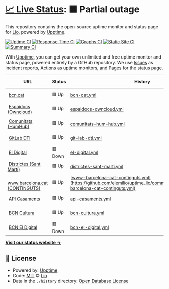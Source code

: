 # [📈 Live Status](https://demo.upptime.js.org): <!--live status--> **🟧 Partial outage**

This repository contains the open-source uptime monitor and status page for [Lio](https://demo.upptime.js.org), powered by [Upptime](https://github.com/upptime/upptime).

[![Uptime CI](https://github.com/Lio/upptime/workflows/Uptime%20CI/badge.svg)](https://github.com/Lio/upptime/actions?query=workflow%3A%22Uptime+CI%22)
[![Response Time CI](https://github.com/Lio/upptime/workflows/Response%20Time%20CI/badge.svg)](https://github.com/Lio/upptime/actions?query=workflow%3A%22Response+Time+CI%22)
[![Graphs CI](https://github.com/Lio/upptime/workflows/Graphs%20CI/badge.svg)](https://github.com/Lio/upptime/actions?query=workflow%3A%22Graphs+CI%22)
[![Static Site CI](https://github.com/Lio/upptime/workflows/Static%20Site%20CI/badge.svg)](https://github.com/Lio/upptime/actions?query=workflow%3A%22Static+Site+CI%22)
[![Summary CI](https://github.com/Lio/upptime/workflows/Summary%20CI/badge.svg)](https://github.com/Lio/upptime/actions?query=workflow%3A%22Summary+CI%22)

With [Upptime](https://upptime.js.org), you can get your own unlimited and free uptime monitor and status page, powered entirely by a GitHub repository. We use [Issues](https://github.com/Lio/upptime/issues) as incident reports, [Actions](https://github.com/Lio/upptime/actions) as uptime monitors, and [Pages](https://demo.upptime.js.org) for the status page.

<!--start: status pages-->
<!-- This summary is generated by Upptime (https://github.com/upptime/upptime) -->
<!-- Do not edit this manually, your changes will be overwritten -->
<!-- prettier-ignore -->
| URL | Status | History | Response Time | Uptime |
| --- | ------ | ------- | ------------- | ------ |
| <img alt="" src="https://www.barcelona.cat/favicon.ico" height="13"> [bcn.cat](https://bcn.cat) | 🟩 Up | [bcn-cat.yml](https://github.com/elemilio/uptime_lio/commits/HEAD/history/bcn-cat.yml) | <details><summary><img alt="Response time graph" src="./graphs/bcn-cat/response-time-week.png" height="20"> 3957ms</summary><br><a href="https://elemilio.github.io/uptime_lio/history/bcn-cat"><img alt="Response time 2850" src="https://img.shields.io/endpoint?url=https%3A%2F%2Fraw.githubusercontent.com%2Felemilio%2Fuptime_lio%2FHEAD%2Fapi%2Fbcn-cat%2Fresponse-time.json"></a><br><a href="https://elemilio.github.io/uptime_lio/history/bcn-cat"><img alt="24-hour response time 4384" src="https://img.shields.io/endpoint?url=https%3A%2F%2Fraw.githubusercontent.com%2Felemilio%2Fuptime_lio%2FHEAD%2Fapi%2Fbcn-cat%2Fresponse-time-day.json"></a><br><a href="https://elemilio.github.io/uptime_lio/history/bcn-cat"><img alt="7-day response time 3957" src="https://img.shields.io/endpoint?url=https%3A%2F%2Fraw.githubusercontent.com%2Felemilio%2Fuptime_lio%2FHEAD%2Fapi%2Fbcn-cat%2Fresponse-time-week.json"></a><br><a href="https://elemilio.github.io/uptime_lio/history/bcn-cat"><img alt="30-day response time 3315" src="https://img.shields.io/endpoint?url=https%3A%2F%2Fraw.githubusercontent.com%2Felemilio%2Fuptime_lio%2FHEAD%2Fapi%2Fbcn-cat%2Fresponse-time-month.json"></a><br><a href="https://elemilio.github.io/uptime_lio/history/bcn-cat"><img alt="1-year response time 2850" src="https://img.shields.io/endpoint?url=https%3A%2F%2Fraw.githubusercontent.com%2Felemilio%2Fuptime_lio%2FHEAD%2Fapi%2Fbcn-cat%2Fresponse-time-year.json"></a></details> | <details><summary><a href="https://elemilio.github.io/uptime_lio/history/bcn-cat">100.00%</a></summary><a href="https://elemilio.github.io/uptime_lio/history/bcn-cat"><img alt="All-time uptime 99.57%" src="https://img.shields.io/endpoint?url=https%3A%2F%2Fraw.githubusercontent.com%2Felemilio%2Fuptime_lio%2FHEAD%2Fapi%2Fbcn-cat%2Fuptime.json"></a><br><a href="https://elemilio.github.io/uptime_lio/history/bcn-cat"><img alt="24-hour uptime 100.00%" src="https://img.shields.io/endpoint?url=https%3A%2F%2Fraw.githubusercontent.com%2Felemilio%2Fuptime_lio%2FHEAD%2Fapi%2Fbcn-cat%2Fuptime-day.json"></a><br><a href="https://elemilio.github.io/uptime_lio/history/bcn-cat"><img alt="7-day uptime 100.00%" src="https://img.shields.io/endpoint?url=https%3A%2F%2Fraw.githubusercontent.com%2Felemilio%2Fuptime_lio%2FHEAD%2Fapi%2Fbcn-cat%2Fuptime-week.json"></a><br><a href="https://elemilio.github.io/uptime_lio/history/bcn-cat"><img alt="30-day uptime 99.95%" src="https://img.shields.io/endpoint?url=https%3A%2F%2Fraw.githubusercontent.com%2Felemilio%2Fuptime_lio%2FHEAD%2Fapi%2Fbcn-cat%2Fuptime-month.json"></a><br><a href="https://elemilio.github.io/uptime_lio/history/bcn-cat"><img alt="1-year uptime 99.57%" src="https://img.shields.io/endpoint?url=https%3A%2F%2Fraw.githubusercontent.com%2Felemilio%2Fuptime_lio%2FHEAD%2Fapi%2Fbcn-cat%2Fuptime-year.json"></a></details>
| <img alt="" src="https://espaidocs.bcn.cat/core/img/favicon.ico" height="13"> [Espaidocs (Owncloud)](https://espaidocs.bcn.cat) | 🟩 Up | [espaidocs-owncloud.yml](https://github.com/elemilio/uptime_lio/commits/HEAD/history/espaidocs-owncloud.yml) | <details><summary><img alt="Response time graph" src="./graphs/espaidocs-owncloud/response-time-week.png" height="20"> 1506ms</summary><br><a href="https://elemilio.github.io/uptime_lio/history/espaidocs-owncloud"><img alt="Response time 2859" src="https://img.shields.io/endpoint?url=https%3A%2F%2Fraw.githubusercontent.com%2Felemilio%2Fuptime_lio%2FHEAD%2Fapi%2Fespaidocs-owncloud%2Fresponse-time.json"></a><br><a href="https://elemilio.github.io/uptime_lio/history/espaidocs-owncloud"><img alt="24-hour response time 1721" src="https://img.shields.io/endpoint?url=https%3A%2F%2Fraw.githubusercontent.com%2Felemilio%2Fuptime_lio%2FHEAD%2Fapi%2Fespaidocs-owncloud%2Fresponse-time-day.json"></a><br><a href="https://elemilio.github.io/uptime_lio/history/espaidocs-owncloud"><img alt="7-day response time 1506" src="https://img.shields.io/endpoint?url=https%3A%2F%2Fraw.githubusercontent.com%2Felemilio%2Fuptime_lio%2FHEAD%2Fapi%2Fespaidocs-owncloud%2Fresponse-time-week.json"></a><br><a href="https://elemilio.github.io/uptime_lio/history/espaidocs-owncloud"><img alt="30-day response time 1378" src="https://img.shields.io/endpoint?url=https%3A%2F%2Fraw.githubusercontent.com%2Felemilio%2Fuptime_lio%2FHEAD%2Fapi%2Fespaidocs-owncloud%2Fresponse-time-month.json"></a><br><a href="https://elemilio.github.io/uptime_lio/history/espaidocs-owncloud"><img alt="1-year response time 2859" src="https://img.shields.io/endpoint?url=https%3A%2F%2Fraw.githubusercontent.com%2Felemilio%2Fuptime_lio%2FHEAD%2Fapi%2Fespaidocs-owncloud%2Fresponse-time-year.json"></a></details> | <details><summary><a href="https://elemilio.github.io/uptime_lio/history/espaidocs-owncloud">100.00%</a></summary><a href="https://elemilio.github.io/uptime_lio/history/espaidocs-owncloud"><img alt="All-time uptime 98.68%" src="https://img.shields.io/endpoint?url=https%3A%2F%2Fraw.githubusercontent.com%2Felemilio%2Fuptime_lio%2FHEAD%2Fapi%2Fespaidocs-owncloud%2Fuptime.json"></a><br><a href="https://elemilio.github.io/uptime_lio/history/espaidocs-owncloud"><img alt="24-hour uptime 100.00%" src="https://img.shields.io/endpoint?url=https%3A%2F%2Fraw.githubusercontent.com%2Felemilio%2Fuptime_lio%2FHEAD%2Fapi%2Fespaidocs-owncloud%2Fuptime-day.json"></a><br><a href="https://elemilio.github.io/uptime_lio/history/espaidocs-owncloud"><img alt="7-day uptime 100.00%" src="https://img.shields.io/endpoint?url=https%3A%2F%2Fraw.githubusercontent.com%2Felemilio%2Fuptime_lio%2FHEAD%2Fapi%2Fespaidocs-owncloud%2Fuptime-week.json"></a><br><a href="https://elemilio.github.io/uptime_lio/history/espaidocs-owncloud"><img alt="30-day uptime 99.95%" src="https://img.shields.io/endpoint?url=https%3A%2F%2Fraw.githubusercontent.com%2Felemilio%2Fuptime_lio%2FHEAD%2Fapi%2Fespaidocs-owncloud%2Fuptime-month.json"></a><br><a href="https://elemilio.github.io/uptime_lio/history/espaidocs-owncloud"><img alt="1-year uptime 98.68%" src="https://img.shields.io/endpoint?url=https%3A%2F%2Fraw.githubusercontent.com%2Felemilio%2Fuptime_lio%2FHEAD%2Fapi%2Fespaidocs-owncloud%2Fuptime-year.json"></a></details>
| <img alt="" src="https://comunitats.bcn.cat/themes/HumHub/ico/favicon-32x32.png" height="13"> [Comunitats (HumHub)](https://comunitats.bcn.cat/index.php?r=user%2Fauth%2Flogin) | 🟩 Up | [comunitats-hum-hub.yml](https://github.com/elemilio/uptime_lio/commits/HEAD/history/comunitats-hum-hub.yml) | <details><summary><img alt="Response time graph" src="./graphs/comunitats-hum-hub/response-time-week.png" height="20"> 1249ms</summary><br><a href="https://elemilio.github.io/uptime_lio/history/comunitats-hum-hub"><img alt="Response time 1053" src="https://img.shields.io/endpoint?url=https%3A%2F%2Fraw.githubusercontent.com%2Felemilio%2Fuptime_lio%2FHEAD%2Fapi%2Fcomunitats-hum-hub%2Fresponse-time.json"></a><br><a href="https://elemilio.github.io/uptime_lio/history/comunitats-hum-hub"><img alt="24-hour response time 1742" src="https://img.shields.io/endpoint?url=https%3A%2F%2Fraw.githubusercontent.com%2Felemilio%2Fuptime_lio%2FHEAD%2Fapi%2Fcomunitats-hum-hub%2Fresponse-time-day.json"></a><br><a href="https://elemilio.github.io/uptime_lio/history/comunitats-hum-hub"><img alt="7-day response time 1249" src="https://img.shields.io/endpoint?url=https%3A%2F%2Fraw.githubusercontent.com%2Felemilio%2Fuptime_lio%2FHEAD%2Fapi%2Fcomunitats-hum-hub%2Fresponse-time-week.json"></a><br><a href="https://elemilio.github.io/uptime_lio/history/comunitats-hum-hub"><img alt="30-day response time 1107" src="https://img.shields.io/endpoint?url=https%3A%2F%2Fraw.githubusercontent.com%2Felemilio%2Fuptime_lio%2FHEAD%2Fapi%2Fcomunitats-hum-hub%2Fresponse-time-month.json"></a><br><a href="https://elemilio.github.io/uptime_lio/history/comunitats-hum-hub"><img alt="1-year response time 1053" src="https://img.shields.io/endpoint?url=https%3A%2F%2Fraw.githubusercontent.com%2Felemilio%2Fuptime_lio%2FHEAD%2Fapi%2Fcomunitats-hum-hub%2Fresponse-time-year.json"></a></details> | <details><summary><a href="https://elemilio.github.io/uptime_lio/history/comunitats-hum-hub">100.00%</a></summary><a href="https://elemilio.github.io/uptime_lio/history/comunitats-hum-hub"><img alt="All-time uptime 99.34%" src="https://img.shields.io/endpoint?url=https%3A%2F%2Fraw.githubusercontent.com%2Felemilio%2Fuptime_lio%2FHEAD%2Fapi%2Fcomunitats-hum-hub%2Fuptime.json"></a><br><a href="https://elemilio.github.io/uptime_lio/history/comunitats-hum-hub"><img alt="24-hour uptime 100.00%" src="https://img.shields.io/endpoint?url=https%3A%2F%2Fraw.githubusercontent.com%2Felemilio%2Fuptime_lio%2FHEAD%2Fapi%2Fcomunitats-hum-hub%2Fuptime-day.json"></a><br><a href="https://elemilio.github.io/uptime_lio/history/comunitats-hum-hub"><img alt="7-day uptime 100.00%" src="https://img.shields.io/endpoint?url=https%3A%2F%2Fraw.githubusercontent.com%2Felemilio%2Fuptime_lio%2FHEAD%2Fapi%2Fcomunitats-hum-hub%2Fuptime-week.json"></a><br><a href="https://elemilio.github.io/uptime_lio/history/comunitats-hum-hub"><img alt="30-day uptime 99.95%" src="https://img.shields.io/endpoint?url=https%3A%2F%2Fraw.githubusercontent.com%2Felemilio%2Fuptime_lio%2FHEAD%2Fapi%2Fcomunitats-hum-hub%2Fuptime-month.json"></a><br><a href="https://elemilio.github.io/uptime_lio/history/comunitats-hum-hub"><img alt="1-year uptime 99.34%" src="https://img.shields.io/endpoint?url=https%3A%2F%2Fraw.githubusercontent.com%2Felemilio%2Fuptime_lio%2FHEAD%2Fapi%2Fcomunitats-hum-hub%2Fuptime-year.json"></a></details>
| <img alt="" src="https://gitlab.dtibcn.cat/assets/favicon-7901bd695fb93edb07975966062049829afb56cf11511236e61bcf425070e36e.png" height="13"> [GitLab DTI](https://gitlab.dtibcn.cat/users/sign_in) | 🟩 Up | [git-lab-dti.yml](https://github.com/elemilio/uptime_lio/commits/HEAD/history/git-lab-dti.yml) | <details><summary><img alt="Response time graph" src="./graphs/git-lab-dti/response-time-week.png" height="20"> 831ms</summary><br><a href="https://elemilio.github.io/uptime_lio/history/git-lab-dti"><img alt="Response time 676" src="https://img.shields.io/endpoint?url=https%3A%2F%2Fraw.githubusercontent.com%2Felemilio%2Fuptime_lio%2FHEAD%2Fapi%2Fgit-lab-dti%2Fresponse-time.json"></a><br><a href="https://elemilio.github.io/uptime_lio/history/git-lab-dti"><img alt="24-hour response time 946" src="https://img.shields.io/endpoint?url=https%3A%2F%2Fraw.githubusercontent.com%2Felemilio%2Fuptime_lio%2FHEAD%2Fapi%2Fgit-lab-dti%2Fresponse-time-day.json"></a><br><a href="https://elemilio.github.io/uptime_lio/history/git-lab-dti"><img alt="7-day response time 831" src="https://img.shields.io/endpoint?url=https%3A%2F%2Fraw.githubusercontent.com%2Felemilio%2Fuptime_lio%2FHEAD%2Fapi%2Fgit-lab-dti%2Fresponse-time-week.json"></a><br><a href="https://elemilio.github.io/uptime_lio/history/git-lab-dti"><img alt="30-day response time 726" src="https://img.shields.io/endpoint?url=https%3A%2F%2Fraw.githubusercontent.com%2Felemilio%2Fuptime_lio%2FHEAD%2Fapi%2Fgit-lab-dti%2Fresponse-time-month.json"></a><br><a href="https://elemilio.github.io/uptime_lio/history/git-lab-dti"><img alt="1-year response time 676" src="https://img.shields.io/endpoint?url=https%3A%2F%2Fraw.githubusercontent.com%2Felemilio%2Fuptime_lio%2FHEAD%2Fapi%2Fgit-lab-dti%2Fresponse-time-year.json"></a></details> | <details><summary><a href="https://elemilio.github.io/uptime_lio/history/git-lab-dti">100.00%</a></summary><a href="https://elemilio.github.io/uptime_lio/history/git-lab-dti"><img alt="All-time uptime 99.98%" src="https://img.shields.io/endpoint?url=https%3A%2F%2Fraw.githubusercontent.com%2Felemilio%2Fuptime_lio%2FHEAD%2Fapi%2Fgit-lab-dti%2Fuptime.json"></a><br><a href="https://elemilio.github.io/uptime_lio/history/git-lab-dti"><img alt="24-hour uptime 100.00%" src="https://img.shields.io/endpoint?url=https%3A%2F%2Fraw.githubusercontent.com%2Felemilio%2Fuptime_lio%2FHEAD%2Fapi%2Fgit-lab-dti%2Fuptime-day.json"></a><br><a href="https://elemilio.github.io/uptime_lio/history/git-lab-dti"><img alt="7-day uptime 100.00%" src="https://img.shields.io/endpoint?url=https%3A%2F%2Fraw.githubusercontent.com%2Felemilio%2Fuptime_lio%2FHEAD%2Fapi%2Fgit-lab-dti%2Fuptime-week.json"></a><br><a href="https://elemilio.github.io/uptime_lio/history/git-lab-dti"><img alt="30-day uptime 100.00%" src="https://img.shields.io/endpoint?url=https%3A%2F%2Fraw.githubusercontent.com%2Felemilio%2Fuptime_lio%2FHEAD%2Fapi%2Fgit-lab-dti%2Fuptime-month.json"></a><br><a href="https://elemilio.github.io/uptime_lio/history/git-lab-dti"><img alt="1-year uptime 99.98%" src="https://img.shields.io/endpoint?url=https%3A%2F%2Fraw.githubusercontent.com%2Felemilio%2Fuptime_lio%2FHEAD%2Fapi%2Fgit-lab-dti%2Fuptime-year.json"></a></details>
| <img alt="" src="https://www.barcelona.cat/favicon.ico" height="13"> [El Digital](https://eldigital.barcelona.cat/wp-admin) | 🟥 Down | [el-digital.yml](https://github.com/elemilio/uptime_lio/commits/HEAD/history/el-digital.yml) | <details><summary><img alt="Response time graph" src="./graphs/el-digital/response-time-week.png" height="20"> 6335ms</summary><br><a href="https://elemilio.github.io/uptime_lio/history/el-digital"><img alt="Response time 2640" src="https://img.shields.io/endpoint?url=https%3A%2F%2Fraw.githubusercontent.com%2Felemilio%2Fuptime_lio%2FHEAD%2Fapi%2Fel-digital%2Fresponse-time.json"></a><br><a href="https://elemilio.github.io/uptime_lio/history/el-digital"><img alt="24-hour response time 7493" src="https://img.shields.io/endpoint?url=https%3A%2F%2Fraw.githubusercontent.com%2Felemilio%2Fuptime_lio%2FHEAD%2Fapi%2Fel-digital%2Fresponse-time-day.json"></a><br><a href="https://elemilio.github.io/uptime_lio/history/el-digital"><img alt="7-day response time 6335" src="https://img.shields.io/endpoint?url=https%3A%2F%2Fraw.githubusercontent.com%2Felemilio%2Fuptime_lio%2FHEAD%2Fapi%2Fel-digital%2Fresponse-time-week.json"></a><br><a href="https://elemilio.github.io/uptime_lio/history/el-digital"><img alt="30-day response time 3751" src="https://img.shields.io/endpoint?url=https%3A%2F%2Fraw.githubusercontent.com%2Felemilio%2Fuptime_lio%2FHEAD%2Fapi%2Fel-digital%2Fresponse-time-month.json"></a><br><a href="https://elemilio.github.io/uptime_lio/history/el-digital"><img alt="1-year response time 2640" src="https://img.shields.io/endpoint?url=https%3A%2F%2Fraw.githubusercontent.com%2Felemilio%2Fuptime_lio%2FHEAD%2Fapi%2Fel-digital%2Fresponse-time-year.json"></a></details> | <details><summary><a href="https://elemilio.github.io/uptime_lio/history/el-digital">99.61%</a></summary><a href="https://elemilio.github.io/uptime_lio/history/el-digital"><img alt="All-time uptime 99.86%" src="https://img.shields.io/endpoint?url=https%3A%2F%2Fraw.githubusercontent.com%2Felemilio%2Fuptime_lio%2FHEAD%2Fapi%2Fel-digital%2Fuptime.json"></a><br><a href="https://elemilio.github.io/uptime_lio/history/el-digital"><img alt="24-hour uptime 98.79%" src="https://img.shields.io/endpoint?url=https%3A%2F%2Fraw.githubusercontent.com%2Felemilio%2Fuptime_lio%2FHEAD%2Fapi%2Fel-digital%2Fuptime-day.json"></a><br><a href="https://elemilio.github.io/uptime_lio/history/el-digital"><img alt="7-day uptime 99.61%" src="https://img.shields.io/endpoint?url=https%3A%2F%2Fraw.githubusercontent.com%2Felemilio%2Fuptime_lio%2FHEAD%2Fapi%2Fel-digital%2Fuptime-week.json"></a><br><a href="https://elemilio.github.io/uptime_lio/history/el-digital"><img alt="30-day uptime 99.91%" src="https://img.shields.io/endpoint?url=https%3A%2F%2Fraw.githubusercontent.com%2Felemilio%2Fuptime_lio%2FHEAD%2Fapi%2Fel-digital%2Fuptime-month.json"></a><br><a href="https://elemilio.github.io/uptime_lio/history/el-digital"><img alt="1-year uptime 99.86%" src="https://img.shields.io/endpoint?url=https%3A%2F%2Fraw.githubusercontent.com%2Felemilio%2Fuptime_lio%2FHEAD%2Fapi%2Fel-digital%2Fuptime-year.json"></a></details>
| <img alt="" src="https://www.barcelona.cat/favicon.ico" height="13"> [Districtes (Sant Martí)](https://ajuntament.barcelona.cat/santmarti/ca) | 🟩 Up | [districtes-sant-marti.yml](https://github.com/elemilio/uptime_lio/commits/HEAD/history/districtes-sant-marti.yml) | <details><summary><img alt="Response time graph" src="./graphs/districtes-sant-marti/response-time-week.png" height="20"> 1583ms</summary><br><a href="https://elemilio.github.io/uptime_lio/history/districtes-sant-marti"><img alt="Response time 1172" src="https://img.shields.io/endpoint?url=https%3A%2F%2Fraw.githubusercontent.com%2Felemilio%2Fuptime_lio%2FHEAD%2Fapi%2Fdistrictes-sant-marti%2Fresponse-time.json"></a><br><a href="https://elemilio.github.io/uptime_lio/history/districtes-sant-marti"><img alt="24-hour response time 1331" src="https://img.shields.io/endpoint?url=https%3A%2F%2Fraw.githubusercontent.com%2Felemilio%2Fuptime_lio%2FHEAD%2Fapi%2Fdistrictes-sant-marti%2Fresponse-time-day.json"></a><br><a href="https://elemilio.github.io/uptime_lio/history/districtes-sant-marti"><img alt="7-day response time 1583" src="https://img.shields.io/endpoint?url=https%3A%2F%2Fraw.githubusercontent.com%2Felemilio%2Fuptime_lio%2FHEAD%2Fapi%2Fdistrictes-sant-marti%2Fresponse-time-week.json"></a><br><a href="https://elemilio.github.io/uptime_lio/history/districtes-sant-marti"><img alt="30-day response time 1330" src="https://img.shields.io/endpoint?url=https%3A%2F%2Fraw.githubusercontent.com%2Felemilio%2Fuptime_lio%2FHEAD%2Fapi%2Fdistrictes-sant-marti%2Fresponse-time-month.json"></a><br><a href="https://elemilio.github.io/uptime_lio/history/districtes-sant-marti"><img alt="1-year response time 1172" src="https://img.shields.io/endpoint?url=https%3A%2F%2Fraw.githubusercontent.com%2Felemilio%2Fuptime_lio%2FHEAD%2Fapi%2Fdistrictes-sant-marti%2Fresponse-time-year.json"></a></details> | <details><summary><a href="https://elemilio.github.io/uptime_lio/history/districtes-sant-marti">100.00%</a></summary><a href="https://elemilio.github.io/uptime_lio/history/districtes-sant-marti"><img alt="All-time uptime 100.00%" src="https://img.shields.io/endpoint?url=https%3A%2F%2Fraw.githubusercontent.com%2Felemilio%2Fuptime_lio%2FHEAD%2Fapi%2Fdistrictes-sant-marti%2Fuptime.json"></a><br><a href="https://elemilio.github.io/uptime_lio/history/districtes-sant-marti"><img alt="24-hour uptime 100.00%" src="https://img.shields.io/endpoint?url=https%3A%2F%2Fraw.githubusercontent.com%2Felemilio%2Fuptime_lio%2FHEAD%2Fapi%2Fdistrictes-sant-marti%2Fuptime-day.json"></a><br><a href="https://elemilio.github.io/uptime_lio/history/districtes-sant-marti"><img alt="7-day uptime 100.00%" src="https://img.shields.io/endpoint?url=https%3A%2F%2Fraw.githubusercontent.com%2Felemilio%2Fuptime_lio%2FHEAD%2Fapi%2Fdistrictes-sant-marti%2Fuptime-week.json"></a><br><a href="https://elemilio.github.io/uptime_lio/history/districtes-sant-marti"><img alt="30-day uptime 100.00%" src="https://img.shields.io/endpoint?url=https%3A%2F%2Fraw.githubusercontent.com%2Felemilio%2Fuptime_lio%2FHEAD%2Fapi%2Fdistrictes-sant-marti%2Fuptime-month.json"></a><br><a href="https://elemilio.github.io/uptime_lio/history/districtes-sant-marti"><img alt="1-year uptime 100.00%" src="https://img.shields.io/endpoint?url=https%3A%2F%2Fraw.githubusercontent.com%2Felemilio%2Fuptime_lio%2FHEAD%2Fapi%2Fdistrictes-sant-marti%2Fuptime-year.json"></a></details>
| <img alt="" src="https://www.barcelona.cat/favicon.ico" height="13"> [www.barcelona.cat (CONTINGUTS)](https://continguts-www.barcelona.cat/ca) | 🟩 Up | [www-barcelona-cat-continguts.yml](https://github.com/elemilio/uptime_lio/commits/HEAD/history/www-barcelona-cat-continguts.yml) | <details><summary><img alt="Response time graph" src="./graphs/www-barcelona-cat-continguts/response-time-week.png" height="20"> 1878ms</summary><br><a href="https://elemilio.github.io/uptime_lio/history/www-barcelona-cat-continguts"><img alt="Response time 1540" src="https://img.shields.io/endpoint?url=https%3A%2F%2Fraw.githubusercontent.com%2Felemilio%2Fuptime_lio%2FHEAD%2Fapi%2Fwww-barcelona-cat-continguts%2Fresponse-time.json"></a><br><a href="https://elemilio.github.io/uptime_lio/history/www-barcelona-cat-continguts"><img alt="24-hour response time 2249" src="https://img.shields.io/endpoint?url=https%3A%2F%2Fraw.githubusercontent.com%2Felemilio%2Fuptime_lio%2FHEAD%2Fapi%2Fwww-barcelona-cat-continguts%2Fresponse-time-day.json"></a><br><a href="https://elemilio.github.io/uptime_lio/history/www-barcelona-cat-continguts"><img alt="7-day response time 1878" src="https://img.shields.io/endpoint?url=https%3A%2F%2Fraw.githubusercontent.com%2Felemilio%2Fuptime_lio%2FHEAD%2Fapi%2Fwww-barcelona-cat-continguts%2Fresponse-time-week.json"></a><br><a href="https://elemilio.github.io/uptime_lio/history/www-barcelona-cat-continguts"><img alt="30-day response time 1681" src="https://img.shields.io/endpoint?url=https%3A%2F%2Fraw.githubusercontent.com%2Felemilio%2Fuptime_lio%2FHEAD%2Fapi%2Fwww-barcelona-cat-continguts%2Fresponse-time-month.json"></a><br><a href="https://elemilio.github.io/uptime_lio/history/www-barcelona-cat-continguts"><img alt="1-year response time 1540" src="https://img.shields.io/endpoint?url=https%3A%2F%2Fraw.githubusercontent.com%2Felemilio%2Fuptime_lio%2FHEAD%2Fapi%2Fwww-barcelona-cat-continguts%2Fresponse-time-year.json"></a></details> | <details><summary><a href="https://elemilio.github.io/uptime_lio/history/www-barcelona-cat-continguts">100.00%</a></summary><a href="https://elemilio.github.io/uptime_lio/history/www-barcelona-cat-continguts"><img alt="All-time uptime 100.00%" src="https://img.shields.io/endpoint?url=https%3A%2F%2Fraw.githubusercontent.com%2Felemilio%2Fuptime_lio%2FHEAD%2Fapi%2Fwww-barcelona-cat-continguts%2Fuptime.json"></a><br><a href="https://elemilio.github.io/uptime_lio/history/www-barcelona-cat-continguts"><img alt="24-hour uptime 100.00%" src="https://img.shields.io/endpoint?url=https%3A%2F%2Fraw.githubusercontent.com%2Felemilio%2Fuptime_lio%2FHEAD%2Fapi%2Fwww-barcelona-cat-continguts%2Fuptime-day.json"></a><br><a href="https://elemilio.github.io/uptime_lio/history/www-barcelona-cat-continguts"><img alt="7-day uptime 100.00%" src="https://img.shields.io/endpoint?url=https%3A%2F%2Fraw.githubusercontent.com%2Felemilio%2Fuptime_lio%2FHEAD%2Fapi%2Fwww-barcelona-cat-continguts%2Fuptime-week.json"></a><br><a href="https://elemilio.github.io/uptime_lio/history/www-barcelona-cat-continguts"><img alt="30-day uptime 100.00%" src="https://img.shields.io/endpoint?url=https%3A%2F%2Fraw.githubusercontent.com%2Felemilio%2Fuptime_lio%2FHEAD%2Fapi%2Fwww-barcelona-cat-continguts%2Fuptime-month.json"></a><br><a href="https://elemilio.github.io/uptime_lio/history/www-barcelona-cat-continguts"><img alt="1-year uptime 100.00%" src="https://img.shields.io/endpoint?url=https%3A%2F%2Fraw.githubusercontent.com%2Felemilio%2Fuptime_lio%2FHEAD%2Fapi%2Fwww-barcelona-cat-continguts%2Fuptime-year.json"></a></details>
| <img alt="" src="https://www.barcelona.cat/favicon.ico" height="13"> [API Casaments](https://api-casaments.bcn.cat/node.json?type=disponibilitat%26field_districte=4%26load-entity-refs=node%2Cfile%2Ctaxonomy_term%26max-depth=1) | 🟩 Up | [api-casaments.yml](https://github.com/elemilio/uptime_lio/commits/HEAD/history/api-casaments.yml) | <details><summary><img alt="Response time graph" src="./graphs/api-casaments/response-time-week.png" height="20"> 925ms</summary><br><a href="https://elemilio.github.io/uptime_lio/history/api-casaments"><img alt="Response time 860" src="https://img.shields.io/endpoint?url=https%3A%2F%2Fraw.githubusercontent.com%2Felemilio%2Fuptime_lio%2FHEAD%2Fapi%2Fapi-casaments%2Fresponse-time.json"></a><br><a href="https://elemilio.github.io/uptime_lio/history/api-casaments"><img alt="24-hour response time 973" src="https://img.shields.io/endpoint?url=https%3A%2F%2Fraw.githubusercontent.com%2Felemilio%2Fuptime_lio%2FHEAD%2Fapi%2Fapi-casaments%2Fresponse-time-day.json"></a><br><a href="https://elemilio.github.io/uptime_lio/history/api-casaments"><img alt="7-day response time 925" src="https://img.shields.io/endpoint?url=https%3A%2F%2Fraw.githubusercontent.com%2Felemilio%2Fuptime_lio%2FHEAD%2Fapi%2Fapi-casaments%2Fresponse-time-week.json"></a><br><a href="https://elemilio.github.io/uptime_lio/history/api-casaments"><img alt="30-day response time 898" src="https://img.shields.io/endpoint?url=https%3A%2F%2Fraw.githubusercontent.com%2Felemilio%2Fuptime_lio%2FHEAD%2Fapi%2Fapi-casaments%2Fresponse-time-month.json"></a><br><a href="https://elemilio.github.io/uptime_lio/history/api-casaments"><img alt="1-year response time 860" src="https://img.shields.io/endpoint?url=https%3A%2F%2Fraw.githubusercontent.com%2Felemilio%2Fuptime_lio%2FHEAD%2Fapi%2Fapi-casaments%2Fresponse-time-year.json"></a></details> | <details><summary><a href="https://elemilio.github.io/uptime_lio/history/api-casaments">100.00%</a></summary><a href="https://elemilio.github.io/uptime_lio/history/api-casaments"><img alt="All-time uptime 99.41%" src="https://img.shields.io/endpoint?url=https%3A%2F%2Fraw.githubusercontent.com%2Felemilio%2Fuptime_lio%2FHEAD%2Fapi%2Fapi-casaments%2Fuptime.json"></a><br><a href="https://elemilio.github.io/uptime_lio/history/api-casaments"><img alt="24-hour uptime 100.00%" src="https://img.shields.io/endpoint?url=https%3A%2F%2Fraw.githubusercontent.com%2Felemilio%2Fuptime_lio%2FHEAD%2Fapi%2Fapi-casaments%2Fuptime-day.json"></a><br><a href="https://elemilio.github.io/uptime_lio/history/api-casaments"><img alt="7-day uptime 100.00%" src="https://img.shields.io/endpoint?url=https%3A%2F%2Fraw.githubusercontent.com%2Felemilio%2Fuptime_lio%2FHEAD%2Fapi%2Fapi-casaments%2Fuptime-week.json"></a><br><a href="https://elemilio.github.io/uptime_lio/history/api-casaments"><img alt="30-day uptime 99.95%" src="https://img.shields.io/endpoint?url=https%3A%2F%2Fraw.githubusercontent.com%2Felemilio%2Fuptime_lio%2FHEAD%2Fapi%2Fapi-casaments%2Fuptime-month.json"></a><br><a href="https://elemilio.github.io/uptime_lio/history/api-casaments"><img alt="1-year uptime 99.41%" src="https://img.shields.io/endpoint?url=https%3A%2F%2Fraw.githubusercontent.com%2Felemilio%2Fuptime_lio%2FHEAD%2Fapi%2Fapi-casaments%2Fuptime-year.json"></a></details>
| <img alt="" src="https://www.barcelona.cat/favicon.ico" height="13"> [BCN Cultura](https://www.barcelona.cat/barcelonacultura/ca) | 🟩 Up | [bcn-cultura.yml](https://github.com/elemilio/uptime_lio/commits/HEAD/history/bcn-cultura.yml) | <details><summary><img alt="Response time graph" src="./graphs/bcn-cultura/response-time-week.png" height="20"> 841ms</summary><br><a href="https://elemilio.github.io/uptime_lio/history/bcn-cultura"><img alt="Response time 850" src="https://img.shields.io/endpoint?url=https%3A%2F%2Fraw.githubusercontent.com%2Felemilio%2Fuptime_lio%2FHEAD%2Fapi%2Fbcn-cultura%2Fresponse-time.json"></a><br><a href="https://elemilio.github.io/uptime_lio/history/bcn-cultura"><img alt="24-hour response time 1120" src="https://img.shields.io/endpoint?url=https%3A%2F%2Fraw.githubusercontent.com%2Felemilio%2Fuptime_lio%2FHEAD%2Fapi%2Fbcn-cultura%2Fresponse-time-day.json"></a><br><a href="https://elemilio.github.io/uptime_lio/history/bcn-cultura"><img alt="7-day response time 841" src="https://img.shields.io/endpoint?url=https%3A%2F%2Fraw.githubusercontent.com%2Felemilio%2Fuptime_lio%2FHEAD%2Fapi%2Fbcn-cultura%2Fresponse-time-week.json"></a><br><a href="https://elemilio.github.io/uptime_lio/history/bcn-cultura"><img alt="30-day response time 1664" src="https://img.shields.io/endpoint?url=https%3A%2F%2Fraw.githubusercontent.com%2Felemilio%2Fuptime_lio%2FHEAD%2Fapi%2Fbcn-cultura%2Fresponse-time-month.json"></a><br><a href="https://elemilio.github.io/uptime_lio/history/bcn-cultura"><img alt="1-year response time 850" src="https://img.shields.io/endpoint?url=https%3A%2F%2Fraw.githubusercontent.com%2Felemilio%2Fuptime_lio%2FHEAD%2Fapi%2Fbcn-cultura%2Fresponse-time-year.json"></a></details> | <details><summary><a href="https://elemilio.github.io/uptime_lio/history/bcn-cultura">100.00%</a></summary><a href="https://elemilio.github.io/uptime_lio/history/bcn-cultura"><img alt="All-time uptime 99.99%" src="https://img.shields.io/endpoint?url=https%3A%2F%2Fraw.githubusercontent.com%2Felemilio%2Fuptime_lio%2FHEAD%2Fapi%2Fbcn-cultura%2Fuptime.json"></a><br><a href="https://elemilio.github.io/uptime_lio/history/bcn-cultura"><img alt="24-hour uptime 100.00%" src="https://img.shields.io/endpoint?url=https%3A%2F%2Fraw.githubusercontent.com%2Felemilio%2Fuptime_lio%2FHEAD%2Fapi%2Fbcn-cultura%2Fuptime-day.json"></a><br><a href="https://elemilio.github.io/uptime_lio/history/bcn-cultura"><img alt="7-day uptime 100.00%" src="https://img.shields.io/endpoint?url=https%3A%2F%2Fraw.githubusercontent.com%2Felemilio%2Fuptime_lio%2FHEAD%2Fapi%2Fbcn-cultura%2Fuptime-week.json"></a><br><a href="https://elemilio.github.io/uptime_lio/history/bcn-cultura"><img alt="30-day uptime 99.96%" src="https://img.shields.io/endpoint?url=https%3A%2F%2Fraw.githubusercontent.com%2Felemilio%2Fuptime_lio%2FHEAD%2Fapi%2Fbcn-cultura%2Fuptime-month.json"></a><br><a href="https://elemilio.github.io/uptime_lio/history/bcn-cultura"><img alt="1-year uptime 99.99%" src="https://img.shields.io/endpoint?url=https%3A%2F%2Fraw.githubusercontent.com%2Felemilio%2Fuptime_lio%2FHEAD%2Fapi%2Fbcn-cultura%2Fuptime-year.json"></a></details>
| <img alt="" src="https://www.barcelona.cat/favicon.ico" height="13"> [BCN El Digital](https://eldigital.barcelona.cat/admin-wp) | 🟥 Down | [bcn-el-digital.yml](https://github.com/elemilio/uptime_lio/commits/HEAD/history/bcn-el-digital.yml) | <details><summary><img alt="Response time graph" src="./graphs/bcn-el-digital/response-time-week.png" height="20"> 4839ms</summary><br><a href="https://elemilio.github.io/uptime_lio/history/bcn-el-digital"><img alt="Response time 1178" src="https://img.shields.io/endpoint?url=https%3A%2F%2Fraw.githubusercontent.com%2Felemilio%2Fuptime_lio%2FHEAD%2Fapi%2Fbcn-el-digital%2Fresponse-time.json"></a><br><a href="https://elemilio.github.io/uptime_lio/history/bcn-el-digital"><img alt="24-hour response time 3546" src="https://img.shields.io/endpoint?url=https%3A%2F%2Fraw.githubusercontent.com%2Felemilio%2Fuptime_lio%2FHEAD%2Fapi%2Fbcn-el-digital%2Fresponse-time-day.json"></a><br><a href="https://elemilio.github.io/uptime_lio/history/bcn-el-digital"><img alt="7-day response time 4839" src="https://img.shields.io/endpoint?url=https%3A%2F%2Fraw.githubusercontent.com%2Felemilio%2Fuptime_lio%2FHEAD%2Fapi%2Fbcn-el-digital%2Fresponse-time-week.json"></a><br><a href="https://elemilio.github.io/uptime_lio/history/bcn-el-digital"><img alt="30-day response time 2501" src="https://img.shields.io/endpoint?url=https%3A%2F%2Fraw.githubusercontent.com%2Felemilio%2Fuptime_lio%2FHEAD%2Fapi%2Fbcn-el-digital%2Fresponse-time-month.json"></a><br><a href="https://elemilio.github.io/uptime_lio/history/bcn-el-digital"><img alt="1-year response time 1178" src="https://img.shields.io/endpoint?url=https%3A%2F%2Fraw.githubusercontent.com%2Felemilio%2Fuptime_lio%2FHEAD%2Fapi%2Fbcn-el-digital%2Fresponse-time-year.json"></a></details> | <details><summary><a href="https://elemilio.github.io/uptime_lio/history/bcn-el-digital">94.97%</a></summary><a href="https://elemilio.github.io/uptime_lio/history/bcn-el-digital"><img alt="All-time uptime 99.65%" src="https://img.shields.io/endpoint?url=https%3A%2F%2Fraw.githubusercontent.com%2Felemilio%2Fuptime_lio%2FHEAD%2Fapi%2Fbcn-el-digital%2Fuptime.json"></a><br><a href="https://elemilio.github.io/uptime_lio/history/bcn-el-digital"><img alt="24-hour uptime 82.97%" src="https://img.shields.io/endpoint?url=https%3A%2F%2Fraw.githubusercontent.com%2Felemilio%2Fuptime_lio%2FHEAD%2Fapi%2Fbcn-el-digital%2Fuptime-day.json"></a><br><a href="https://elemilio.github.io/uptime_lio/history/bcn-el-digital"><img alt="7-day uptime 94.97%" src="https://img.shields.io/endpoint?url=https%3A%2F%2Fraw.githubusercontent.com%2Felemilio%2Fuptime_lio%2FHEAD%2Fapi%2Fbcn-el-digital%2Fuptime-week.json"></a><br><a href="https://elemilio.github.io/uptime_lio/history/bcn-el-digital"><img alt="30-day uptime 98.84%" src="https://img.shields.io/endpoint?url=https%3A%2F%2Fraw.githubusercontent.com%2Felemilio%2Fuptime_lio%2FHEAD%2Fapi%2Fbcn-el-digital%2Fuptime-month.json"></a><br><a href="https://elemilio.github.io/uptime_lio/history/bcn-el-digital"><img alt="1-year uptime 99.65%" src="https://img.shields.io/endpoint?url=https%3A%2F%2Fraw.githubusercontent.com%2Felemilio%2Fuptime_lio%2FHEAD%2Fapi%2Fbcn-el-digital%2Fuptime-year.json"></a></details>

<!--end: status pages-->

[**Visit our status website →**](https://demo.upptime.js.org)

## 📄 License

- Powered by: [Upptime](https://github.com/upptime/upptime)
- Code: [MIT](./LICENSE) © [Lio](https://demo.upptime.js.org)
- Data in the `./history` directory: [Open Database License](https://opendatacommons.org/licenses/odbl/1-0/)
